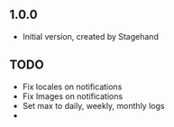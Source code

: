## 1.0.0

- Initial version, created by Stagehand

## TODO

- Fix locales on notifications
- Fix Images on notifications
- Set max to daily, weekly, monthly logs
- 